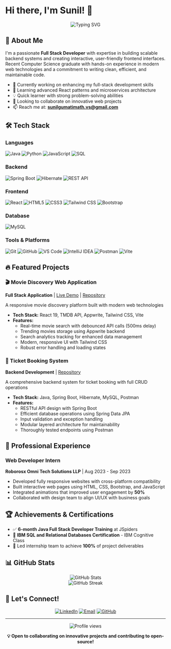 # Hi there, I'm Sunil! 👋

<div align="center">
  <img src="https://readme-typing-svg.herokuapp.com?font=Fira+Code&pause=1000&color=2E9EF7&center=true&vCenter=true&width=435&lines=Full+Stack+Developer;Java+%7C+Spring+Boot+%7C+React;Building+Scalable+Web+Solutions" alt="Typing SVG" />
</div>

## 🚀 About Me

I'm a passionate **Full Stack Developer** with expertise in building scalable backend systems and creating interactive, user-friendly frontend interfaces. Recent Computer Science graduate with hands-on experience in modern web technologies and a commitment to writing clean, efficient, and maintainable code.

- 🔭 Currently working on enhancing my full-stack development skills
- 🌱 Learning advanced React patterns and microservices architecture
- 💡 Quick learner with strong problem-solving abilities
- 👯 Looking to collaborate on innovative web projects
- 📫 Reach me at: **sunilgumatimath.vs@gmail.com**

## 🛠️ Tech Stack

### Languages
![Java](https://img.shields.io/badge/Java-ED8B00?style=for-the-badge&logo=openjdk&logoColor=white)
![Python](https://img.shields.io/badge/Python-3776AB?style=for-the-badge&logo=python&logoColor=white)
![JavaScript](https://img.shields.io/badge/JavaScript-F7DF1E?style=for-the-badge&logo=javascript&logoColor=black)
![SQL](https://img.shields.io/badge/SQL-4479A1?style=for-the-badge&logo=mysql&logoColor=white)

### Backend
![Spring Boot](https://img.shields.io/badge/Spring_Boot-6DB33F?style=for-the-badge&logo=spring-boot&logoColor=white)
![Hibernate](https://img.shields.io/badge/Hibernate-59666C?style=for-the-badge&logo=Hibernate&logoColor=white)
![REST API](https://img.shields.io/badge/REST_API-009688?style=for-the-badge&logo=fastapi&logoColor=white)

### Frontend
![React](https://img.shields.io/badge/React-20232A?style=for-the-badge&logo=react&logoColor=61DAFB)
![HTML5](https://img.shields.io/badge/HTML5-E34F26?style=for-the-badge&logo=html5&logoColor=white)
![CSS3](https://img.shields.io/badge/CSS3-1572B6?style=for-the-badge&logo=css3&logoColor=white)
![Tailwind CSS](https://img.shields.io/badge/Tailwind_CSS-38B2AC?style=for-the-badge&logo=tailwind-css&logoColor=white)
![Bootstrap](https://img.shields.io/badge/Bootstrap-563D7C?style=for-the-badge&logo=bootstrap&logoColor=white)

### Database
![MySQL](https://img.shields.io/badge/MySQL-005C84?style=for-the-badge&logo=mysql&logoColor=white)

### Tools & Platforms
![Git](https://img.shields.io/badge/Git-F05032?style=for-the-badge&logo=git&logoColor=white)
![GitHub](https://img.shields.io/badge/GitHub-100000?style=for-the-badge&logo=github&logoColor=white)
![VS Code](https://img.shields.io/badge/VS_Code-0078D4?style=for-the-badge&logo=visual%20studio%20code&logoColor=white)
![IntelliJ IDEA](https://img.shields.io/badge/IntelliJ_IDEA-000000.svg?style=for-the-badge&logo=intellij-idea&logoColor=white)
![Postman](https://img.shields.io/badge/Postman-FF6C37?style=for-the-badge&logo=postman&logoColor=white)
![Vite](https://img.shields.io/badge/Vite-B73BFE?style=for-the-badge&logo=vite&logoColor=FFD62E)

## 🔥 Featured Projects

### 🎬 Movie Discovery Web Application
**Full Stack Application** | [Live Demo](#) | [Repository](#)

A responsive movie discovery platform built with modern web technologies
- **Tech Stack:** React 19, TMDB API, Appwrite, Tailwind CSS, Vite
- **Features:**
  - Real-time movie search with debounced API calls (500ms delay)
  - Trending movies storage using Appwrite backend
  - Search analytics tracking for enhanced data management
  - Modern, responsive UI with Tailwind CSS
  - Robust error handling and loading states

### 🎫 Ticket Booking System
**Backend Development** | [Repository](#)

A comprehensive backend system for ticket booking with full CRUD operations
- **Tech Stack:** Java, Spring Boot, Hibernate, MySQL, Postman
- **Features:**
  - RESTful API design with Spring Boot
  - Efficient database operations using Spring Data JPA
  - Input validation and exception handling
  - Modular layered architecture for maintainability
  - Thoroughly tested endpoints using Postman

## 💼 Professional Experience

### Web Developer Intern
**Roborosx Omni Tech Solutions LLP** | Aug 2023 - Sep 2023
- Developed fully responsive websites with cross-platform compatibility
- Built interactive web pages using HTML, CSS, Bootstrap, and JavaScript
- Integrated animations that improved user engagement by **50%**
- Collaborated with design team to align UI/UX with business goals

## 🏆 Achievements & Certifications

- ✅ **6-month Java Full Stack Developer Training** at JSpiders
- 🏅 **IBM SQL and Relational Databases Certification** - IBM Cognitive Class
- 🎯 Led internship team to achieve **100%** of project deliverables

## 📊 GitHub Stats

<div align="center">
  <img src="https://github-readme-stats.vercel.app/api?username=sunil-gumatimath&show_icons=true&theme=tokyonight" alt="GitHub Stats" />
</div>

<div align="center">
  <img src="https://github-readme-streak-stats.herokuapp.com/?user=sunil-gumatimath&theme=tokyonight" alt="GitHub Streak" />
</div>

## 🤝 Let's Connect!


<div align="center">
  
[![LinkedIn](https://img.shields.io/badge/LinkedIn-0077B5?style=for-the-badge&logo=linkedin&logoColor=white)](https://linkedin.com/in/sunil-gumatimath)
[![Email](https://img.shields.io/badge/Email-D14836?style=for-the-badge&logo=gmail&logoColor=white)](mailto:sunilgumatimath.vs@gmail.com)
[![GitHub](https://img.shields.io/badge/GitHub-100000?style=for-the-badge&logo=github&logoColor=white)](https://github.com/sunil-gumatimath)

</div>

---

<div align="center">
  <img src="https://komarev.com/ghpvc/?username=sunil-gumatimath&color=blue&style=flat-square" alt="Profile views" />
  
  **💡 Open to collaborating on innovative projects and contributing to open-source!**
</div>
